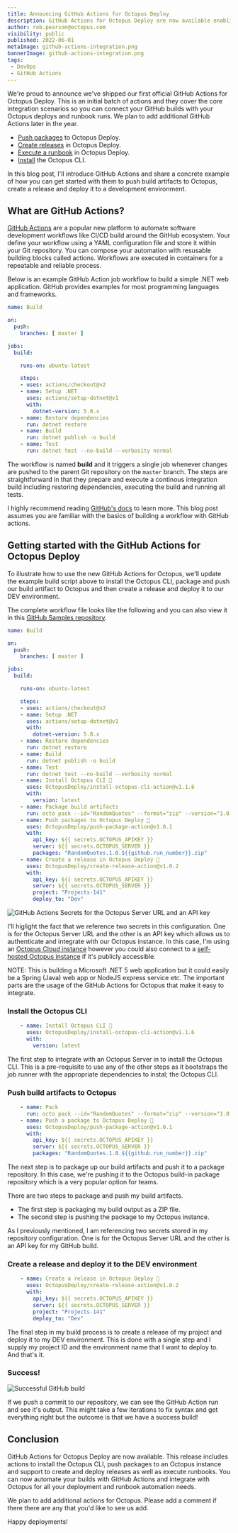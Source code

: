 ```yaml
---
title: Announcing GitHub Actions for Octopus Deploy
description: GitHub Actions for Octopus Deploy are now available enabling you to integrate your GitHub builds with Octopus deploys.
author: rob.pearson@octopus.com
visibility: public
published: 2022-06-01
metaImage: github-actions-integration.png
bannerImage: github-actions-integration.png
tags:
 - DevOps
 - GitHub Actions
---
```


We're proud to announce we've shipped our first official GitHub Actions for Octopus Deploy. This is an initial batch of actions and they cover the core integration scenarios so you can connect your GitHub builds with your Octopus deploys and runbook runs. We plan to add additional GitHub Actions later in the year. 

- [Push packages](https://github.com/marketplace/actions/push-package-to-octopus-deploy) to Octopus Deploy. 
- [Create releases](https://github.com/marketplace/actions/create-release-in-octopus-deploy) in Octopus Deploy.
- [Execute a runbook](https://github.com/marketplace/actions/run-runbook-in-octopus-deploy) in Octopus Deploy.
- [Install](https://github.com/marketplace/actions/install-octopus-cli) the Octopus CLI.

In this blog post, I'll introduce GitHub Actions and share a concrete example of how you can get started with them to push build artifacts to Octopus, create a release and deploy it to a development environment.

## What are GitHub Actions? 

[GitHub Actions](https://docs.github.com/en/actions) are a popular new platform to automate software development workflows like CI/CD build around the GitHub ecosystem. Your define your workflow using a YAML configuration file and store it within your Git repository. You can compose your automation with resusable building blocks called actions. Workflows are executed in containers for a repeatable and reliable process.

Below is an example GitHub Action job workflow to build a simple .NET web application. GitHub provides examples for most programming languages and frameworks.

```yaml
name: Build

on:
  push:
    branches: [ master ]

jobs:
  build:

    runs-on: ubuntu-latest

    steps:
    - uses: actions/checkout@v2
    - name: Setup .NET
      uses: actions/setup-dotnet@v1
      with:
        dotnet-version: 5.0.x
    - name: Restore dependencies
      run: dotnet restore
    - name: Build
      run: dotnet publish -o build 
    - name: Test
      run: dotnet test --no-build --verbosity normal
```

The workflow is named **build** and it triggers a single job whenever changes are pushed to the parent Git repository on the `master` branch. The steps are straightforward in that they prepare and execute a continous integration build including restoring dependencies, executing the build and running all tests. 

I highly recommend reading [GitHub's docs](https://docs.github.com/en/actions/learn-github-actions) to learn more. This blog post assumes you are familiar with the basics of building a workflow with GitHub actions.

## Getting started with the GitHub Actions for Octopus Deploy

To illustrate how to use the new GitHub Actions for Octopus, we'll update the example build script above to install the Octopus CLI, package and push our build artifact to Octopus and then create a release and deploy it to our DEV environment.

The complete workflow file looks like the following and you can also view it in this [GitHub Samples repository](https://github.com/OctopusSamples/RandomQuotes/actions/workflows/dotnet.yml).

```yaml
name: Build

on:
  push:
    branches: [ master ]

jobs:
  build:

    runs-on: ubuntu-latest

    steps:
    - uses: actions/checkout@v2
    - name: Setup .NET
      uses: actions/setup-dotnet@v1
      with:
        dotnet-version: 5.0.x
    - name: Restore dependencies
      run: dotnet restore
    - name: Build
      run: dotnet publish -o build 
    - name: Test
      run: dotnet test --no-build --verbosity normal
    - name: Install Octopus CLI 🐙
      uses: OctopusDeploy/install-octopus-cli-action@v1.1.6
      with:
        version: latest
    - name: Package build artifacts
      run: octo pack --id="RandomQuotes" --format="zip" --version="1.0.${{github.run_number}}" --basePath="/home/runner/work/RandomQuotes/RandomQuotes/build/"
    - name: Push packages to Octopus Deploy 🐙
      uses: OctopusDeploy/push-package-action@v1.0.1
      with:
        api_key: ${{ secrets.OCTOPUS_APIKEY }}
        server: ${{ secrets.OCTOPUS_SERVER }}
        packages: "RandomQuotes.1.0.${{github.run_number}}.zip"
    - name: Create a release in Octopus Deploy 🐙
      uses: OctopusDeploy/create-release-action@v1.0.2
      with:
        api_key: ${{ secrets.OCTOPUS_APIKEY }}
        server: ${{ secrets.OCTOPUS_SERVER }}
        project: "Projects-141"
        deploy_to: "Dev"

```

![GitHub Actions Secrets for the Octopus Server URL and an API key](github-action-secrets.png)

I'll higlight the fact that we reference two secrets in this configuration. One is for the Octopus Server URL and the other is an API key which allows us to authenticate and integrate with our Octopus instance. In this case, I'm using an [Octopus Cloud instance](https://octopus.com/pricing/cloud) however you could also connect to a [self-hosted Octopus instance](https://octopus.com/pricing/server) if it's publicly accessible.

NOTE: This is building a Microsoft .NET 5 web application but it could easily be a Spring (Java) web app or NodeJS express service etc. The important parts are the usage of the GitHub Actions for Octopus that make it easy to integrate.

### Install the Octopus CLI

```yaml
    - name: Install Octopus CLI 🐙
      uses: OctopusDeploy/install-octopus-cli-action@v1.1.6
      with:
        version: latest
```

The first step to integrate with an Octopus Server in to install the Octopus CLI. This is a pre-requisite to use any of the other steps as it bootstraps the job runner with the appropriate dependencies to instal; the Octopus CLI.

### Push build artifacts to Octopus

```yaml
    - name: Pack
      run: octo pack --id="RandomQuotes" --format="zip" --version="1.0.${{github.run_number}}" --basePath="/home/runner/work/RandomQuotes/RandomQuotes/build/" --verbose
    - name: Push a package to Octopus Deploy 🐙
      uses: OctopusDeploy/push-package-action@v1.0.1
      with:
        api_key: ${{ secrets.OCTOPUS_APIKEY }}
        server: ${{ secrets.OCTOPUS_SERVER }}
        packages: "RandomQuotes.1.0.${{github.run_number}}.zip"
```

The next step is to package up our build artifacts and push it to a package repository. In this case, we're pushing it to the Octopus build-in package repository which is a very popular option for teams. 

There are two steps to package and push my build artifacts.
* The first step is packaging my build output as a ZIP file.
* The second step is pushing the package to my Octopus instance. 

As I previously mentioned, I am referencing two secrets stored in my repository configuration. One is for the Octopus Server URL and the other is an API key for my GitHub build. 

### Create a release and deploy it to the DEV environment

```yaml
    - name: Create a release in Octopus Deploy 🐙
      uses: OctopusDeploy/create-release-action@v1.0.2
      with:
        api_key: ${{ secrets.OCTOPUS_APIKEY }}
        server: ${{ secrets.OCTOPUS_SERVER }}
        project: "Projects-141"
        deploy_to: "Dev"
```

The final step in my build process is to create a release of my project and deploy it to my DEV environment. This is done with a single step and I supply my project ID and the environment name that I want to deploy to. And that's it.

### Success!

![Successful GitHub build](github-build.png)

If we push a commit to our repository, we can see the GitHub Action run and see it's output. This might take a few iterations to fix syntax and get everything right but the outcome is that we have a success build! 

## Conclusion

GitHub Actions for Octopus Deploy are now available. This release includes actions to install the Octopus CLI, push packages to an Octopus instance and support to create and deploy releases as well as execute runbooks. You can now automate your builds with GitHub Actions and integrate with Octopus for all your deployment and runbook automation needs.

We plan to add additional actions for Octopus. Please add a comment if there there are any that you'd like to see us add. 

Happy deployments!